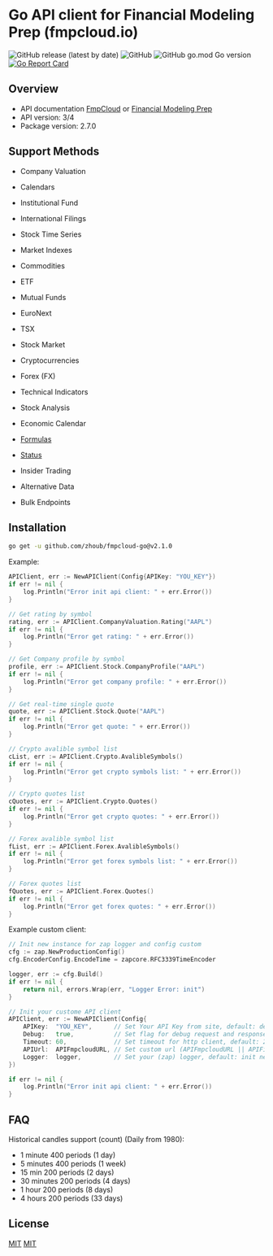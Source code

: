 # Go API client for Financial Modeling Prep (fmpcloud.io)

![GitHub release (latest by date)](https://img.shields.io/github/v/release/zhoub/fmpcloud-go) ![GitHub](https://img.shields.io/github/license/zhoub/fmpcloud-go) ![GitHub go.mod Go version](https://img.shields.io/github/go-mod/go-version/zhoub/fmpcloud-go) [![Go Report Card](https://goreportcard.com/badge/github.com/zhoub/fmpcloud-go)](https://goreportcard.com/report/github.com/zhoub/fmpcloud-go)

## Overview

- API documentation [FmpCloud](https://fmpcloud.io/documentation) or [Financial Modeling Prep](https://financialmodelingprep.com/developer/docs/)
- API version: 3/4
- Package version: 2.7.0

## Support Methods

- Company Valuation

- Calendars
- Institutional Fund
- International Filings
- Stock Time Series
- Market Indexes
- Commodities
- ETF
- Mutual Funds
- EuroNext
- TSX
- Stock Market
- Cryptocurrencies
- Forex (FX)
- Technical Indicators
- Stock Analysis
- Economic Calendar
- [Formulas](https://financialmodelingprep.com/developer/docs/formula/)
- [Status](https://financialmodelingprep.com/developer/docs/status/)
- Insider Trading
- Alternative Data
- Bulk Endpoints

## Installation

```sh
go get -u github.com/zhoub/fmpcloud-go@v2.1.0
```

Example:

```go
APIClient, err := NewAPIClient(Config{APIKey: "YOU_KEY"})
if err != nil {
    log.Println("Error init api client: " + err.Error())
}

// Get rating by symbol
rating, err := APIClient.CompanyValuation.Rating("AAPL")
if err != nil {
    log.Println("Error get rating: " + err.Error())
}

// Get Company profile by symbol
profile, err := APIClient.Stock.CompanyProfile("AAPL")
if err != nil {
    log.Println("Error get company profile: " + err.Error())
}

// Get real-time single quote
quote, err := APIClient.Stock.Quote("AAPL")
if err != nil {
    log.Println("Error get quote: " + err.Error())
}

// Crypto avalible symbol list
cList, err := APIClient.Crypto.AvalibleSymbols()
if err != nil {
    log.Println("Error get crypto symbols list: " + err.Error())
}

// Crypto quotes list
cQuotes, err := APIClient.Crypto.Quotes()
if err != nil {
    log.Println("Error get crypto quotes: " + err.Error())
}

// Forex avalible symbol list
fList, err := APIClient.Forex.AvalibleSymbols()
if err != nil {
    log.Println("Error get forex symbols list: " + err.Error())
}

// Forex quotes list
fQuotes, err := APIClient.Forex.Quotes()
if err != nil {
    log.Println("Error get forex quotes: " + err.Error())
}
```

Example custom client:

```go
// Init new instance for zap logger and config custom
cfg := zap.NewProductionConfig()
cfg.EncoderConfig.EncodeTime = zapcore.RFC3339TimeEncoder

logger, err := cfg.Build()
if err != nil {
    return nil, errors.Wrap(err, "Logger Error: init")
}

// Init your custome API client
APIClient, err := NewAPIClient(Config{
    APIKey:  "YOU_KEY",      // Set Your API Key from site, default: demo
    Debug:   true,           // Set flag for debug request and response, default: false
    Timeout: 60,             // Set timeout for http client, default: 25
    APIUrl:  APIFmpcloudURL, // Set custom url (APIFmpcloudURL || APIFinancialModelingPrepURL), default: APIFinancialModelingPrepURL
    Logger:  logger,         // Set your (zap) logger, default: init new
})

if err != nil {
    log.Println("Error init api client: " + err.Error())
}
```

## FAQ

Historical candles support (count) (Daily from 1980):

- 1 minute 400 periods (1 day)
- 5 minutes 400 periods (1 week)
- 15 min 200 periods (2 days)
- 30 minutes 200 periods (4 days)
- 1 hour 200 periods (8 days)
- 4 hours 200 periods (33 days)

## License

[MIT](https://github.com/spacecodewor/fmpcloud-go/blob/master/LICENSE)
[MIT](https://github.com/zhoub/fmpcloud-go/blob/master/LICENSE)
